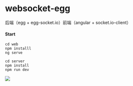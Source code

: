 # websocket-egg
后端（egg + egg-socket.io）前端（angular + socket.io-client）



#### Start

```
cd web
npm installl 
ng serve

cd server
npm install
npm run dev

```



<img src="https://raw.githubusercontent.com/wushuxuan/websocket-egg/master/%E5%BE%AE%E4%BF%A1%E5%9B%BE%E7%89%87_20200810094002.png" />
